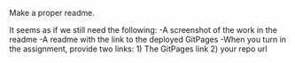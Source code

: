 Make a proper readme. 

It seems as if we still need the following:
    -A screenshot of the work in the readme
    -A readme with the link to the deployed GitPages
    -When you turn in the assignment, provide two links:
        1) The GitPages link
        2) your repo url